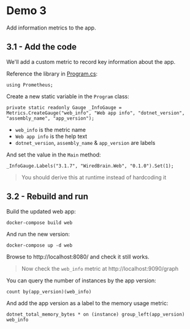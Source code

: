 # Demo 3

Add information metrics to the app.

## 3.1 - Add the code

We'll add a custom metric to record key information about the app.

Reference the library in [Program.cs](./web/src/WiredBrain.Web/Program.cs):

```
using Prometheus;
```

Create a new static variable in the `Program` class:

```
private static readonly Gauge _InfoGauge = Metrics.CreateGauge("web_info", "Web app info", "dotnet_version", "assembly_name", "app_version");
```

- `web_info` is the metric name
- `Web app info` is the help text
- `dotnet_version`, `assembly_name` & `app_version` are labels

And set the value in the `Main` method:

```
_InfoGauge.Labels("3.1.7", "WiredBrain.Web", "0.1.0").Set(1);
```

> You should derive this at runtime instead of hardcoding it

## 3.2 - Rebuild and run

Build the updated web app:

```
docker-compose build web
```

And run the new version:

```
docker-compose up -d web
```

Browse to http://localhost:8080/ and check it still works.

> Now check the `web_info` metric at http://localhost:9090/graph

You can query the number of instances by the app version:

```
count by(app_version)(web_info)
```

And add the app version as a label to the memory usage metric:

```
dotnet_total_memory_bytes * on (instance) group_left(app_version) web_info
```
